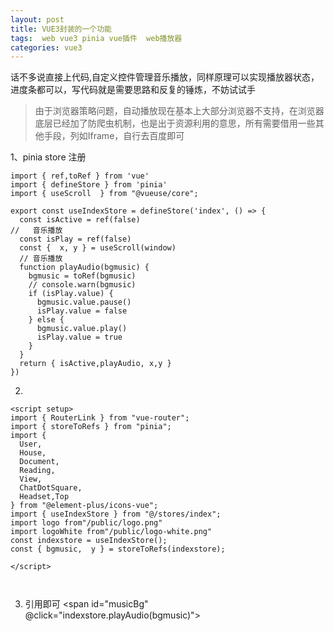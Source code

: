 ```yaml
---
layout: post
title: VUE3封装的一个功能
tags:  web vue3 pinia vue插件  web播放器
categories: vue3
---
```


话不多说直接上代码,自定义控件管理音乐播放，同样原理可以实现播放器状态，进度条都可以，写代码就是需要思路和反复的锤炼，不妨试试手

> 由于浏览器策略问题，自动播放现在基本上大部分浏览器不支持，在浏览器底层已经加了防爬虫机制，也是出于资源利用的意思，所有需要借用一些其他手段，列如Iframe，自行去百度即可

1、pinia  store 注册
```
import { ref,toRef } from 'vue'
import { defineStore } from 'pinia'
import { useScroll  } from "@vueuse/core";

export const useIndexStore = defineStore('index', () => {
  const isActive = ref(false)
//   音乐播放
  const isPlay = ref(false) 
  const {  x, y } = useScroll(window)
  // 音乐播放
  function playAudio(bgmusic) {
    bgmusic = toRef(bgmusic)
    // console.warn(bgmusic)
    if (isPlay.value) {
      bgmusic.value.pause()
      isPlay.value = false
    } else {
      bgmusic.value.play()
      isPlay.value = true
    }
  }   
  return { isActive,playAudio, x,y }
})

```

2.
```
<script setup>
import { RouterLink } from "vue-router";
import { storeToRefs } from "pinia";
import {
  User,
  House,
  Document,
  Reading,
  View,
  ChatDotSquare,
  Headset,Top
} from "@element-plus/icons-vue";
import { useIndexStore } from "@/stores/index";
import logo from"/public/logo.png"
import logoWhite from"/public/logo-white.png"
const indexstore = useIndexStore();
const { bgmusic,  y } = storeToRefs(indexstore);

</script>

 
```

3. 引用即可
 <span id="musicBg" @click="indexstore.playAudio(bgmusic)">
        <el-icon><Headset /></el-icon>
        <audio ref="bgmusic" v-show="false">
          <source src="../../assets/music/miss.m4a" type="audio/mpeg" />
          Your browser does not support the audio element.
        </audio>
      </span>